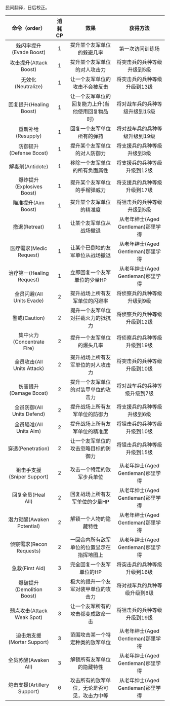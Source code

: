 民间翻译，日后校正。

命令（order）|消耗CP|效果|获得方法
:-:|:-:|:-:|:-:
躲闪率提升(Evade Boost)|1|提升某个友军单位的躲避几率|第一次访问训练场
攻击提升(Attack Boost)|1|提升某个友军单位的对人攻击力|将突击兵的兵种等级升级到5级
无效化(Neutralize)|1|让一个友军单位的攻击不会被反击|将突击兵的兵种等级升级到13级
回复提升(Healing Boost)|1|让一个友军单位的回复能力上升(当他使用回复物品时)|将对战车兵的兵种等级升级到15级
重新补给(Resupply)|1|回复一个友军单位所有的弹药|将对战车兵的兵种等级升级到19级
防御提升(Defense Boost)|1|提升某个友军单位的对人防御力|将支援兵的兵种等级升级到3级
解毒剂(Antidote)|1|移除一个友军单位的所有负面属性|将支援兵的兵种等级升级到12级
爆炸提升(Explosives Boost)|1|提升某个友军单位的手榴弹威力|将支援兵的兵种等级升级到17级
瞄准提升(Aim Boost)|1|提升某个友军单位的精准度|将狙击兵的兵种等级升级到5级
撤退(Retreat)|1|让某个友军单位从战场撤退|从老年绅士(Aged Gentleman)那里学得
医疗需求(Medic Request)|1|让某个已倒地的友军单位从战场撤退|从老年绅士(Aged Gentleman)那里学得
治疗第一(Healing Request)|1|立即回复一个友军单位的少量HP|从老年绅士(Aged Gentleman)那里学得
全员闪避(All Units Evade)|2|提升战场上所有友军单位的闪避率|将侦察兵的兵种等级升级到9级
警戒(Caution)|2|提升一个友军单位对拦截火力的抵抗力|将侦察兵的兵种等级升级到12级
集中火力(Concentrate Fire)|2|提升一个友军单位的爆头几率|将侦察兵的兵种等级升级到19级
全员攻击(All Units Attack)|2|提升战场上所有友军单位的对人攻击力|将突击兵的兵种等级升级到10级
伤害提升(Damage Boost)|2|提升一个友军单位的对装甲单位的攻击力|将对战车兵的兵种等级升级到7级
全员防御(All Units Defend)|2|提升战场上所有友军单位的防御力|将支援兵的兵种等级升级到6级
全员瞄准(All Units Aim)|2|提升战场上所有友军单位的精准度|将狙击兵的兵种等级升级到10级
穿透(Penetration)|2|让一个友军单位的攻击忽略目标的防御力|将狙击兵的兵种等级升级到15级
狙击手支援(Sniper Support)|2|攻击一个特定的敌军步兵单位|从老年绅士(Aged Gentleman)那里学得
回复全员(Heal All)|2|回复战场上所有友军单位的少量HP|从老年绅士(Aged Gentleman)那里学得
潜力觉醒(Awaken Potential)|2|解锁一个人物的隐藏特性|从老年绅士(Aged Gentleman)那里学得
侦察需求(Recon Requests)|2|一回合内所有敌军单位的位置显示在指挥地图上|从老年绅士(Aged Gentleman)那里学得
急救(First Aid)|3|完全回复一个友军单位的HP|将突击兵的兵种等级升级到16级
爆破提升(Demolition Boost)|3|极大的提升一个友军对装甲单位的攻击力|将对战车兵的兵种等级升级到8级
弱点攻击(Attack Weak Spot)|3|让一个友军所有的攻击都变成致命一击|将狙击兵的兵种等级升级到19级
迫击炮支援(Mortar Support)|3|范围攻击某一个特定种类的敌军单位|从老年绅士(Aged Gentleman)那里学得
全员苏醒(Awaken All)|3|解锁所有友军单位的隐藏特性|从老年绅士(Aged Gentleman)那里学得
炮击支援(Artillery Support)|6|攻击所有的敌军单位，无论是否可见，攻击力中等|从老年绅士(Aged Gentleman)那里学得
